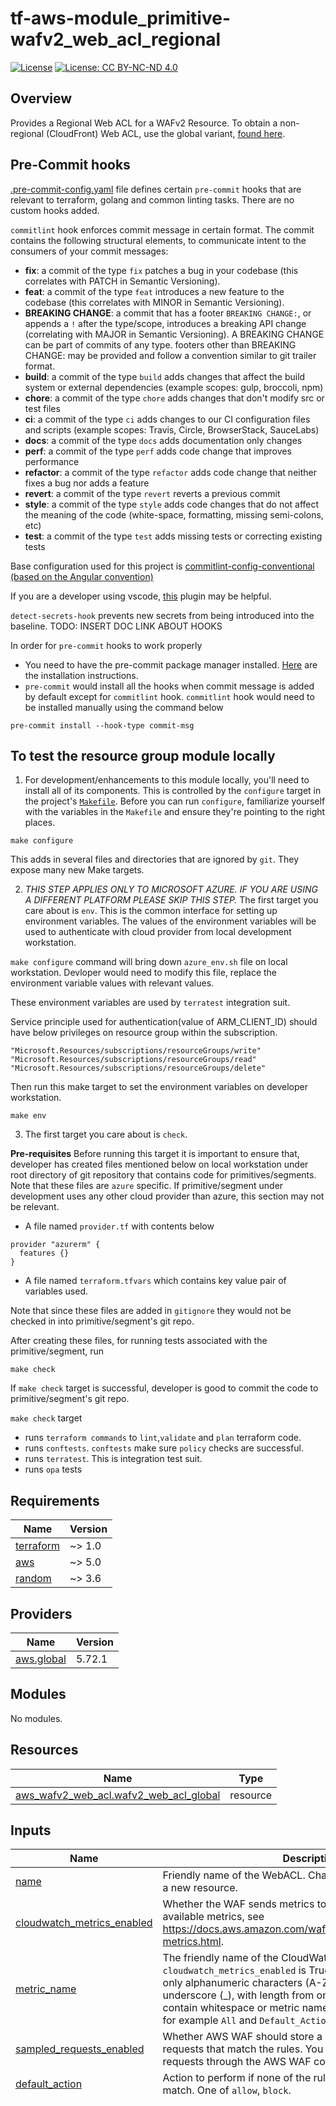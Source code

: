 # tf-aws-module_primitive-wafv2_web_acl_regional

[![License](https://img.shields.io/badge/License-Apache_2.0-blue.svg)](https://opensource.org/licenses/Apache-2.0)
[![License: CC BY-NC-ND 4.0](https://img.shields.io/badge/License-CC_BY--NC--ND_4.0-lightgrey.svg)](https://creativecommons.org/licenses/by-nc-nd/4.0/)

## Overview

Provides a Regional Web ACL for a WAFv2 Resource. To obtain a non-regional (CloudFront) Web ACL, use the global variant, [found here](https://github.com/launchbynttdata/tf-aws-module_primitive-wafv2_web_acl_global).

## Pre-Commit hooks

[.pre-commit-config.yaml](.pre-commit-config.yaml) file defines certain `pre-commit` hooks that are relevant to terraform, golang and common linting tasks. There are no custom hooks added.

`commitlint` hook enforces commit message in certain format. The commit contains the following structural elements, to communicate intent to the consumers of your commit messages:

- **fix**: a commit of the type `fix` patches a bug in your codebase (this correlates with PATCH in Semantic Versioning).
- **feat**: a commit of the type `feat` introduces a new feature to the codebase (this correlates with MINOR in Semantic Versioning).
- **BREAKING CHANGE**: a commit that has a footer `BREAKING CHANGE:`, or appends a `!` after the type/scope, introduces a breaking API change (correlating with MAJOR in Semantic Versioning). A BREAKING CHANGE can be part of commits of any type.
footers other than BREAKING CHANGE: <description> may be provided and follow a convention similar to git trailer format.
- **build**: a commit of the type `build` adds changes that affect the build system or external dependencies (example scopes: gulp, broccoli, npm)
- **chore**: a commit of the type `chore` adds changes that don't modify src or test files
- **ci**: a commit of the type `ci` adds changes to our CI configuration files and scripts (example scopes: Travis, Circle, BrowserStack, SauceLabs)
- **docs**: a commit of the type `docs` adds documentation only changes
- **perf**: a commit of the type `perf` adds code change that improves performance
- **refactor**: a commit of the type `refactor` adds code change that neither fixes a bug nor adds a feature
- **revert**: a commit of the type `revert` reverts a previous commit
- **style**: a commit of the type `style` adds code changes that do not affect the meaning of the code (white-space, formatting, missing semi-colons, etc)
- **test**: a commit of the type `test` adds missing tests or correcting existing tests

Base configuration used for this project is [commitlint-config-conventional (based on the Angular convention)](https://github.com/conventional-changelog/commitlint/tree/master/@commitlint/config-conventional#type-enum)

If you are a developer using vscode, [this](https://marketplace.visualstudio.com/items?itemName=joshbolduc.commitlint) plugin may be helpful.

`detect-secrets-hook` prevents new secrets from being introduced into the baseline. TODO: INSERT DOC LINK ABOUT HOOKS

In order for `pre-commit` hooks to work properly

- You need to have the pre-commit package manager installed. [Here](https://pre-commit.com/#install) are the installation instructions.
- `pre-commit` would install all the hooks when commit message is added by default except for `commitlint` hook. `commitlint` hook would need to be installed manually using the command below

```
pre-commit install --hook-type commit-msg
```

## To test the resource group module locally

1. For development/enhancements to this module locally, you'll need to install all of its components. This is controlled by the `configure` target in the project's [`Makefile`](./Makefile). Before you can run `configure`, familiarize yourself with the variables in the `Makefile` and ensure they're pointing to the right places.

```
make configure
```

This adds in several files and directories that are ignored by `git`. They expose many new Make targets.

2. _THIS STEP APPLIES ONLY TO MICROSOFT AZURE. IF YOU ARE USING A DIFFERENT PLATFORM PLEASE SKIP THIS STEP._ The first target you care about is `env`. This is the common interface for setting up environment variables. The values of the environment variables will be used to authenticate with cloud provider from local development workstation.

`make configure` command will bring down `azure_env.sh` file on local workstation. Devloper would need to modify this file, replace the environment variable values with relevant values.

These environment variables are used by `terratest` integration suit.

Service principle used for authentication(value of ARM_CLIENT_ID) should have below privileges on resource group within the subscription.

```
"Microsoft.Resources/subscriptions/resourceGroups/write"
"Microsoft.Resources/subscriptions/resourceGroups/read"
"Microsoft.Resources/subscriptions/resourceGroups/delete"
```

Then run this make target to set the environment variables on developer workstation.

```
make env
```

3. The first target you care about is `check`.

**Pre-requisites**
Before running this target it is important to ensure that, developer has created files mentioned below on local workstation under root directory of git repository that contains code for primitives/segments. Note that these files are `azure` specific. If primitive/segment under development uses any other cloud provider than azure, this section may not be relevant.

- A file named `provider.tf` with contents below

```
provider "azurerm" {
  features {}
}
```

- A file named `terraform.tfvars` which contains key value pair of variables used.

Note that since these files are added in `gitignore` they would not be checked in into primitive/segment's git repo.

After creating these files, for running tests associated with the primitive/segment, run

```
make check
```

If `make check` target is successful, developer is good to commit the code to primitive/segment's git repo.

`make check` target

- runs `terraform commands` to `lint`,`validate` and `plan` terraform code.
- runs `conftests`. `conftests` make sure `policy` checks are successful.
- runs `terratest`. This is integration test suit.
- runs `opa` tests
<!-- BEGINNING OF PRE-COMMIT-TERRAFORM DOCS HOOK -->
## Requirements

| Name | Version |
|------|---------|
| <a name="requirement_terraform"></a> [terraform](#requirement\_terraform) | ~> 1.0 |
| <a name="requirement_aws"></a> [aws](#requirement\_aws) | ~> 5.0 |
| <a name="requirement_random"></a> [random](#requirement\_random) | ~> 3.6 |

## Providers

| Name | Version |
|------|---------|
| <a name="provider_aws.global"></a> [aws.global](#provider\_aws.global) | 5.72.1 |

## Modules

No modules.

## Resources

| Name | Type |
|------|------|
| [aws_wafv2_web_acl.wafv2_web_acl_global](https://registry.terraform.io/providers/hashicorp/aws/latest/docs/resources/wafv2_web_acl) | resource |

## Inputs

| Name | Description | Type | Default | Required |
|------|-------------|------|---------|:--------:|
| <a name="input_name"></a> [name](#input\_name) | Friendly name of the WebACL. Changing this forces creation of a new resource. | `string` | n/a | yes |
| <a name="input_cloudwatch_metrics_enabled"></a> [cloudwatch\_metrics\_enabled](#input\_cloudwatch\_metrics\_enabled) | Whether the WAF sends metrics to CloudWatch. For the list of available metrics, see https://docs.aws.amazon.com/waf/latest/developerguide/waf-metrics.html. | `bool` | `false` | no |
| <a name="input_metric_name"></a> [metric\_name](#input\_metric\_name) | The friendly name of the CloudWatch metric, required if `cloudwatch_metrics_enabled` is True. The name can contain only alphanumeric characters (A-Z, a-z, 0-9) hyphen(-) and underscore (\_), with length from one to 128 characters. It can't contain whitespace or metric names reserved for AWS WAF, for example `All` and `Default_Action`. | `string` | `null` | no |
| <a name="input_sampled_requests_enabled"></a> [sampled\_requests\_enabled](#input\_sampled\_requests\_enabled) | Whether AWS WAF should store a sampling of the web requests that match the rules. You can view the sampled requests through the AWS WAF console. | `bool` | `false` | no |
| <a name="input_default_action"></a> [default\_action](#input\_default\_action) | Action to perform if none of the rules contained in the WebACL match. One of `allow`, `block`. | `string` | n/a | yes |
| <a name="input_rules"></a> [rules](#input\_rules) | n/a | <pre>list(object(<br>    {<br>      name            = string<br>      priority        = number<br>      action          = optional(string, null)<br>      override_action = optional(string, null)<br>      statement = object({<br>        managed_rule_group_statement = optional(object({<br>          name        = string<br>          vendor_name = optional(string, "AWS")<br>        }), null)<br>      })<br>      metrics_enabled          = optional(bool, true)<br>      metric_name              = optional(string, null)<br>      sampled_requests_enabled = optional(bool, false)<br>    }<br>  ))</pre> | <pre>[<br>  {<br>    "name": "AWSManagedRulesCommonRuleSet",<br>    "override_action": "none",<br>    "priority": 0,<br>    "statement": {<br>      "managed_rule_group_statement": {<br>        "name": "AWSManagedRulesCommonRuleSet",<br>        "vendor_name": "AWS"<br>      }<br>    }<br>  },<br>  {<br>    "name": "AWSManagedRulesKnownBadInputsRuleSet",<br>    "override_action": "none",<br>    "priority": 10,<br>    "statement": {<br>      "managed_rule_group_statement": {<br>        "name": "AWSManagedRulesKnownBadInputsRuleSet",<br>        "vendor_name": "AWS"<br>      }<br>    }<br>  },<br>  {<br>    "name": "AWSManagedRulesAmazonIpReputationList",<br>    "override_action": "none",<br>    "priority": 20,<br>    "statement": {<br>      "managed_rule_group_statement": {<br>        "name": "AWSManagedRulesAmazonIpReputationList",<br>        "vendor_name": "AWS"<br>      }<br>    }<br>  },<br>  {<br>    "name": "AWSManagedRulesAnonymousIpList",<br>    "override_action": "none",<br>    "priority": 30,<br>    "statement": {<br>      "managed_rule_group_statement": {<br>        "name": "AWSManagedRulesAnonymousIpList",<br>        "vendor_name": "AWS"<br>      }<br>    }<br>  },<br>  {<br>    "name": "AWSManagedRulesSQLiRuleSet",<br>    "override_action": "none",<br>    "priority": 40,<br>    "statement": {<br>      "managed_rule_group_statement": {<br>        "name": "AWSManagedRulesSQLiRuleSet",<br>        "vendor_name": "AWS"<br>      }<br>    }<br>  },<br>  {<br>    "name": "AWSManagedRulesLinuxRuleSet",<br>    "override_action": "none",<br>    "priority": 50,<br>    "statement": {<br>      "managed_rule_group_statement": {<br>        "name": "AWSManagedRulesLinuxRuleSet",<br>        "vendor_name": "AWS"<br>      }<br>    }<br>  },<br>  {<br>    "name": "AWSManagedRulesUnixRuleSet",<br>    "override_action": "none",<br>    "priority": 60,<br>    "statement": {<br>      "managed_rule_group_statement": {<br>        "name": "AWSManagedRulesUnixRuleSet",<br>        "vendor_name": "AWS"<br>      }<br>    }<br>  }<br>]</pre> | no |
| <a name="input_tags"></a> [tags](#input\_tags) | Map of key-value pairs to associate with the resource. | `map(string)` | `{}` | no |

## Outputs

| Name | Description |
|------|-------------|
| <a name="output_wafv2_web_acl_id"></a> [wafv2\_web\_acl\_id](#output\_wafv2\_web\_acl\_id) | The ID of the WAF WebACL. |
| <a name="output_wafv2_web_acl_arn"></a> [wafv2\_web\_acl\_arn](#output\_wafv2\_web\_acl\_arn) | The ARN of the WAF WebACL. |
| <a name="output_wafv2_web_acl_scope"></a> [wafv2\_web\_acl\_scope](#output\_wafv2\_web\_acl\_scope) | The Scope of the WAF WebACL. |
| <a name="output_wafv2_web_acl_application_integration_url"></a> [wafv2\_web\_acl\_application\_integration\_url](#output\_wafv2\_web\_acl\_application\_integration\_url) | The URL to use in SDK integrations with managed rule groups. |
| <a name="output_wafv2_web_acl_capacity"></a> [wafv2\_web\_acl\_capacity](#output\_wafv2\_web\_acl\_capacity) | Web ACL capacity units (WCUs) currently being used by this web ACL. |
<!-- END OF PRE-COMMIT-TERRAFORM DOCS HOOK -->
